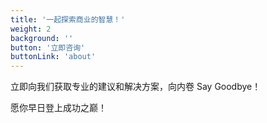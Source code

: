 ```yaml
---
title: '一起探索商业的智慧！'
weight: 2
background: ''
button: '立即咨询'
buttonLink: 'about'
---
```


立即向我们获取专业的建议和解决方案，向内卷 Say Goodbye！  

愿你早日登上成功之巅！
